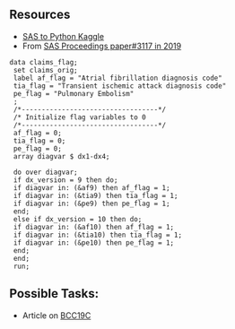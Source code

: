 

## Resources

- [SAS to Python Kaggle](https://www.kaggle.com/code/faizulislam19095/sas-tutorial-a-guide-to-start-learning-sas)
- From [SAS Proceedings paper#3117 in 2019](https://support.sas.com/resources/papers/proceedings19/3117-2019.pdf)
```
data claims_flag;
 set claims_orig;
 label af_flag = "Atrial fibrillation diagnosis code"
 tia_flag = "Transient ischemic attack diagnosis code"
 pe_flag = "Pulmonary Embolism"
 ;
 /*----------------------------------*/
 /* Initialize flag variables to 0
 /*----------------------------------*/
 af_flag = 0;
 tia_flag = 0;
 pe_flag = 0;
 array diagvar $ dx1-dx4;
 
 do over diagvar;
 if dx_version = 9 then do;
 if diagvar in: (&af9) then af_flag = 1;
 if diagvar in: (&tia9) then tia_flag = 1;
 if diagvar in: (&pe9) then pe_flag = 1;
 end;
 else if dx_version = 10 then do;
 if diagvar in: (&af10) then af_flag = 1;
 if diagvar in: (&tia10) then tia_flag = 1;
 if diagvar in: (&pe10) then pe_flag = 1; 
 end;
 end;
 run;
```


## Possible Tasks:
- Article on [BCC19C](https://www.ncbi.nlm.nih.gov/pmc/articles/PMC10914982/)
